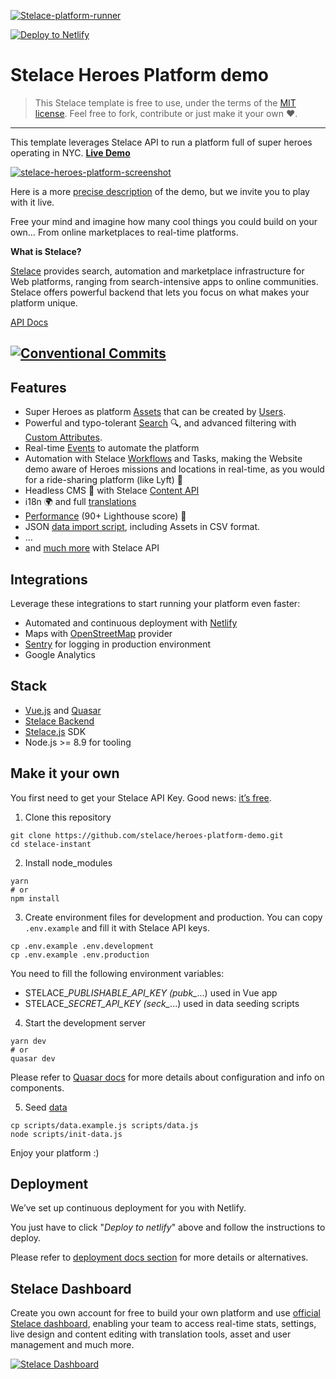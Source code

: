 [![Stelace-platform-runner](https://user-images.githubusercontent.com/12909094/59638847-c41f1900-9159-11e9-9fa5-6d7806d57c92.png)](https://stelace.com)

[![Deploy to Netlify](https://www.netlify.com/img/deploy/button.svg)](https://app.netlify.com/start/deploy?repository=https://github.com/stelace/heroes-platform-demo)

# Stelace Heroes Platform demo

> This Stelace template is free to use, under the terms of the [MIT license](./LICENSE).
Feel free to fork, contribute or just make it your own :heart:.

---

This template leverages Stelace API to run a platform full of super heroes operating in NYC. __[Live Demo](https://heroes.demo.stelace.com/s)__

[![stelace-heroes-platform-screenshot](https://user-images.githubusercontent.com/12909094/60439766-abac0580-9c13-11e9-954d-9aaa7bc6f22e.gif)](https://heroes.demo.stelace.com/s)

Here is a more [precise description](./HEROES.md) of the demo, but we invite you to play with it live.

Free your mind and imagine how many cool things you could build on your own… From online marketplaces to real-time platforms.

**What is Stelace?**

[Stelace](https://stelace.com/) provides search, automation and marketplace infrastructure for Web platforms, ranging from search-intensive apps to online communities. Stelace offers powerful backend that lets you focus on what makes your platform unique.

[API Docs](https://stelace.com/docs)

[![Conventional Commits](https://img.shields.io/badge/Conventional%20Commits-1.0.0-yellow.svg)](https://conventionalcommits.org)
---

## Features

- Super Heroes as platform [Assets](https://stelace.com/docs/assets) that can be created by [Users](https://stelace.com/docs/users).
- Powerful and typo-tolerant [Search](https://stelace.com/docs/search) :mag:, and advanced filtering with [Custom Attributes](https://stelace.com/docs/assets/custom-attributes).
- Real-time [Events](https://stelace.com/docs/command/events) to automate the platform
- Automation with Stelace [Workflows](https://stelace.com/docs/command/workflows) and Tasks, making the Website demo aware of Heroes missions and locations in real-time, as you would for a ride-sharing platform (like Lyft) :traffic_light:
- Headless CMS :page_with_curl: with Stelace [Content API](https://stelace.com/docs/content)
- i18n :earth_africa: and full [translations](./docs/i18n.md)
- [Performance](./docs/performance.md) (90+ Lighthouse score) :checkered_flag:
- JSON [data import script](./docs/development-data.md), including Assets in CSV format.
- …
- and [much more](https://stelace.com) with Stelace API

## Integrations

Leverage these integrations to start running your platform even faster:

- Automated and continuous deployment with [Netlify](https://www.netlify.com/)
- Maps with [OpenStreetMap](https://www.openstreetmap.org/) provider
- [Sentry](https://sentry.io/) for logging in production environment
- Google Analytics

## Stack

- [Vue.js](https://github.com/vuejs/vue) and [Quasar](https://github.com/quasarframework/quasar)
- [Stelace Backend](https://stelace.com)
- [Stelace.js](https://github.com/stelace/stelace.js) SDK
- Node.js >= 8.9 for tooling

## Make it your own

You first need to get your Stelace API Key. Good news: [it’s free](https://stelace.com/pricing).

1. Clone this repository

```
git clone https://github.com/stelace/heroes-platform-demo.git
cd stelace-instant
```

2. Install node_modules

```
yarn
# or
npm install
```

3. Create environment files for development and production.
You can copy `.env.example` and fill it with Stelace API keys.

```
cp .env.example .env.development
cp .env.example .env.production
```

You need to fill the following environment variables:

- STELACE_*PUBLISHABLE_API_KEY (pubk_*...) used in Vue app
- STELACE_*SECRET_API_KEY (seck_*...) used in data seeding scripts

4. Start the development server

```
yarn dev
# or
quasar dev
```

Please refer to [Quasar docs](https://v1.quasar-framework.org/) for more details about configuration and info on components.

5. Seed [data](./docs/development-data.md)

```
cp scripts/data.example.js scripts/data.js
node scripts/init-data.js
```

Enjoy your platform :)

## Deployment

We’ve set up continuous deployment for you with Netlify.

You just have to click "_Deploy to netlify_" above and follow the instructions to deploy.

Please refer to [deployment docs section](./docs/deployment.md) for more details or alternatives.

## Stelace Dashboard

Create you own account for free to build your own platform and use [official Stelace dashboard](https://stelace.com), enabling your team to access real-time stats, settings, live design and content editing with translation tools, asset and user management and much more.

[![Stelace Dashboard](https://user-images.githubusercontent.com/12909094/38527674-415ac06c-3c5c-11e8-89d3-c92c3be1d377.png)](https://stelace.com)
